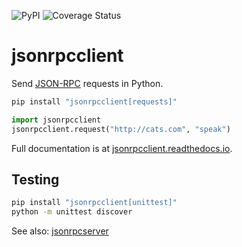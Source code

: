![PyPI](https://img.shields.io/pypi/v/jsonrpcclient.svg)
![Coverage Status](https://coveralls.io/repos/github/bcb/jsonrpcclient/badge.svg?branch=master)

# jsonrpcclient

Send [JSON-RPC](http://www.jsonrpc.org/) requests in Python.

```sh
pip install "jsonrpcclient[requests]"
```

```python
import jsonrpcclient
jsonrpcclient.request("http://cats.com", "speak")
```

Full documentation is at [jsonrpcclient.readthedocs.io](https://jsonrpcclient.readthedocs.io/).

## Testing

```sh
pip install "jsonrpcclient[unittest]"
python -m unittest discover
```

See also: [jsonrpcserver](https://github.com/bcb/jsonrpcserver)
